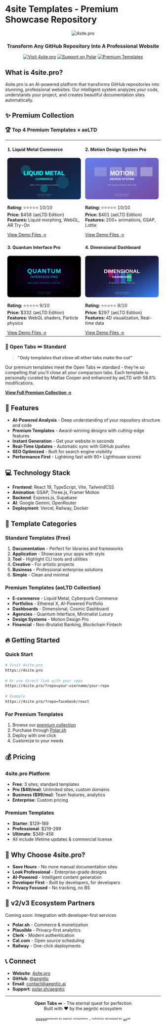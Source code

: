 # 4site Templates - Premium Showcase Repository

<div align="center">
  <img src="https://raw.githubusercontent.com/aegntic/4site-templates/main/assets/4site-logo.svg" alt="4site.pro" width="300" />
  
  <h3>Transform Any GitHub Repository Into A Professional Website</h3>
  
  <p>
    <a href="https://4site.pro"><img src="https://img.shields.io/badge/Visit-4site.pro-000000?style=for-the-badge&logo=vercel&logoColor=white" alt="Visit 4site.pro" /></a>
    <a href="https://polar.sh/aegntic"><img src="https://img.shields.io/badge/Support_on-Polar-7C3AED?style=for-the-badge&logo=polar&logoColor=white" alt="Support on Polar" /></a>
    <a href="#premium-collection"><img src="https://img.shields.io/badge/Premium_Templates-Available-gold?style=for-the-badge" alt="Premium Templates" /></a>
  </p>
</div>

## What is 4site.pro?

4site.pro is an AI-powered platform that transforms GitHub repositories into stunning, professional websites. Our intelligent system analyzes your code, understands your project, and creates beautiful documentation sites automatically.

## ✨ Premium Collection

### 🏆 Top 4 Premium Templates × aeLTD

<table>
  <tr>
    <td width="50%">
      <h4>1. Liquid Metal Commerce</h4>
      <img src="https://raw.githubusercontent.com/aegntic/4site-templates/master/assets/templates/liquid-metal-preview.svg" alt="Liquid Metal Commerce" width="100%" style="border-radius: 8px;" />
      <p>
        <strong>Rating:</strong> ⭐⭐⭐⭐⭐ 10/10<br>
        <strong>Price:</strong> $458 (aeLTD Edition)<br>
        <strong>Features:</strong> Liquid morphing, WebGL, AR Try-On
      </p>
      <a href="assets/liquid-metal-commerce/index.html">View Demo Files →</a>
    </td>
    <td width="50%">
      <h4>2. Motion Design System Pro</h4>
      <img src="https://raw.githubusercontent.com/aegntic/4site-templates/master/assets/templates/motion-system-preview.svg" alt="Motion Design System" width="100%" style="border-radius: 8px;" />
      <p>
        <strong>Rating:</strong> ⭐⭐⭐⭐⭐ 10/10<br>
        <strong>Price:</strong> $401 (aeLTD Edition)<br>
        <strong>Features:</strong> 200+ animations, GSAP, Lottie
      </p>
      <a href="assets/motion-design-system/index.html">View Demo Files →</a>
    </td>
  </tr>
  <tr>
    <td width="50%">
      <h4>3. Quantum Interface Pro</h4>
      <img src="https://raw.githubusercontent.com/aegntic/4site-templates/master/assets/templates/quantum-interface-preview.svg" alt="Quantum Interface" width="100%" style="border-radius: 8px;" />
      <p>
        <strong>Rating:</strong> ⭐⭐⭐⭐⭐ 9/10<br>
        <strong>Price:</strong> $332 (aeLTD Edition)<br>
        <strong>Features:</strong> WebGL shaders, Particle physics
      </p>
      <a href="assets/quantum-interface/index.html">View Demo Files →</a>
    </td>
    <td width="50%">
      <h4>4. Dimensional Dashboard</h4>
      <img src="https://raw.githubusercontent.com/aegntic/4site-templates/master/assets/templates/dimensional-preview.svg" alt="Dimensional Dashboard" width="100%" style="border-radius: 8px;" />
      <p>
        <strong>Rating:</strong> ⭐⭐⭐⭐⭐ 9/10<br>
        <strong>Price:</strong> $297 (aeLTD Edition)<br>
        <strong>Features:</strong> 4D visualization, Real-time data
      </p>
      <a href="assets/dimensional-dashboard/index.html">View Demo Files →</a>
    </td>
  </tr>
</table>

### 🎯 Open Tabs ∞ Standard

> **"Only templates that close all other tabs make the cut"**

Our premium templates meet the Open Tabs ∞ standard - they're so compelling that you'll close all your comparison tabs. Each template is personally curated by Mattae Cooper and enhanced by aeLTD with 58.8% modifications.

[**View Full Premium Collection →**](https://github.com/aegntic/4site-templates/blob/main/README-PREMIUM.md)

## 🚀 Features

- **AI-Powered Analysis** - Deep understanding of your repository structure and code
- **Premium Templates** - Award-winning designs with cutting-edge features
- **Instant Generation** - Get your website in seconds
- **Real-Time Updates** - Automatic sync with GitHub pushes
- **SEO Optimized** - Built for search engine visibility
- **Performance First** - Lightning fast with 90+ Lighthouse scores

## 💻 Technology Stack

- **Frontend**: React 19, TypeScript, Vite, TailwindCSS
- **Animation**: GSAP, Three.js, Framer Motion
- **Backend**: Express.js, Supabase
- **AI**: Google Gemini, OpenRouter
- **Deployment**: Vercel, Railway, Docker

## 🎨 Template Categories

### Standard Templates (Free)
1. **Documentation** - Perfect for libraries and frameworks
2. **Application** - Showcase your apps with style
3. **Tool** - Highlight CLI tools and utilities
4. **Creative** - For artistic projects
5. **Business** - Professional enterprise solutions
6. **Simple** - Clean and minimal

### Premium Templates (aeLTD Collection)
- **E-commerce** - Liquid Metal, Cyberpunk Commerce
- **Portfolios** - Ethereal X, AI-Powered Portfolio
- **Dashboards** - Dimensional, Cosmic Dashboard
- **Agencies** - Quantum Interface, Minimalist Luxury
- **Design Systems** - Motion Design Pro
- **Financial** - Neo-Brutalist Banking, Blockchain Fintech

## 🔥 Getting Started

### Quick Start
```bash
# Visit 4site.pro
https://4site.pro

# Or use direct link with your repo
https://4site.pro/?repo=your-username/your-repo

# Example
https://4site.pro/?repo=facebook/react
```

### For Premium Templates
1. Browse our [premium collection](https://github.com/aegntic/4site-templates/blob/master/README-PREMIUM.md)
2. Purchase through [Polar.sh](https://polar.sh/aegntic)
3. Deploy with one click
4. Customize to your needs

## 💰 Pricing

### 4site.pro Platform
- **Free**: 3 sites, standard templates
- **Pro ($49/mo)**: Unlimited sites, custom domains
- **Business ($99/mo)**: Team features, analytics
- **Enterprise**: Custom pricing

### Premium Templates
- **Starter**: $129-189
- **Professional**: $219-299
- **Ultimate**: $349-458
- All include lifetime updates & commercial license

## 🌟 Why Choose 4site.pro?

- **Save Hours** - No more manual documentation sites
- **Look Professional** - Enterprise-grade designs
- **AI-Powered** - Intelligent content generation
- **Developer First** - Built by developers, for developers
- **Privacy Focused** - No tracking, no BS

## 🤝 v2/v3 Ecosystem Partners

Coming soon: Integration with developer-first services
- **Polar.sh** - Commerce & monetization
- **Plausible** - Privacy-first analytics
- **Clerk** - Modern authentication
- **Cal.com** - Open source scheduling
- **Railway** - One-click deployments

## 📞 Connect

- **Website**: [4site.pro](https://4site.pro)
- **GitHub**: [@aegntic](https://github.com/aegntic)
- **Email**: contact@aegntic.ai
- **Support**: [polar.sh/aegntic](https://polar.sh/aegntic)

---

<div align="center">
  <p>
    <strong>Open Tabs ∞</strong> - The eternal quest for perfection<br>
    Built with ❤️ by the aegntic ecosystem
  </p>
  
  <p>
    <sub>
      #####ᵖᵒʷᵉʳᵉᵈ ᵇʸ ᵃᵉᵍⁿᵗᶦᶜ ᵉᶜᵒˢʸˢᵗᵉᵐˢ - ʳᵘᵗʰˡᵉˢˢˡʸ ᵈᵉᵛᵉˡᵒᵖᵉᵈ ᵇʸ aeˡᵗᵈ
    </sub>
  </p>
</div>
